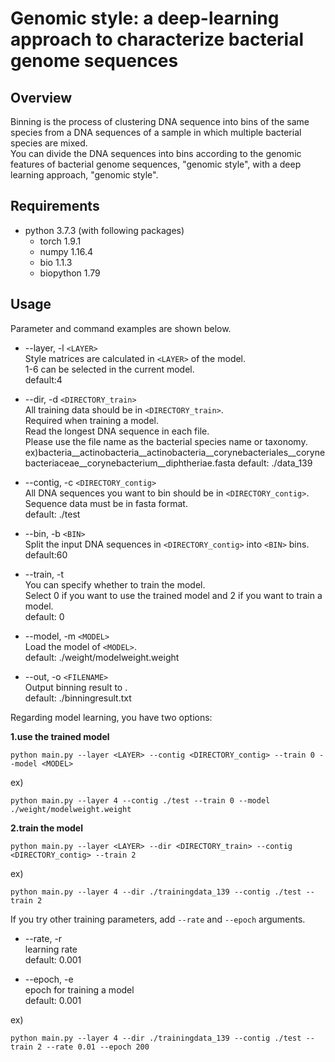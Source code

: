 # Genomic style: a deep-learning approach to characterize bacterial genome sequences
## Overview
Binning is the process of clustering DNA sequence into bins of the same species from a DNA sequences of a sample in which multiple bacterial species are mixed.  
You can divide the DNA sequences into bins according to the genomic features of bacterial genome sequences, "genomic style", with a deep learning approach, "genomic style".

## Requirements
* python 3.7.3 (with following packages)
  * torch 1.9.1
  * numpy 1.16.4
  * bio 1.1.3
  * biopython 1.79

## Usage
Parameter and command examples are shown below.  

* --layer, -l `<LAYER>`  
Style matrices are calculated in `<LAYER>` of the model.  
1-6 can be selected in the current model.  
default:4  

* --dir, -d `<DIRECTORY_train>`  
All training data should be in `<DIRECTORY_train>`.  
Required when training a model.  
Read the longest DNA sequence in each file.  
Please use the file name as the bacterial species name or taxonomy.  
ex)bacteria__actinobacteria__actinobacteria__corynebacteriales__corynebacteriaceae__corynebacterium__diphtheriae.fasta
default: ./data_139  

* --contig, -c `<DIRECTORY_contig>`  
All DNA sequences you want to bin should be in `<DIRECTORY_contig>`.  
Sequence data must be in fasta format.  
default: ./test  

* --bin, -b `<BIN>`  
Split the input DNA sequences in `<DIRECTORY_contig>` into `<BIN>` bins.  
default:60 

* --train, -t  
You can specify whether to train the model.  
Select 0 if you want to use the trained model and 2 if you want to train a model.  
default: 0  

* --model, -m `<MODEL>`  
Load the model of `<MODEL>`.  
default: ./weight/modelweight.weight 

* --out, -o `<FILENAME>`  
Output binning result to <FILENAME>.  
default: ./binningresult.txt  

Regarding model learning, you have two options:  

**1.use the trained model**
```
python main.py --layer <LAYER> --contig <DIRECTORY_contig> --train 0 --model <MODEL>
```  
ex)
```
python main.py --layer 4 --contig ./test --train 0 --model ./weight/modelweight.weight
```

**2.train the model**
```
python main.py --layer <LAYER> --dir <DIRECTORY_train> --contig <DIRECTORY_contig> --train 2
```
ex)
```
python main.py --layer 4 --dir ./trainingdata_139 --contig ./test --train 2
```

If you try other training parameters, add `--rate` and `--epoch` arguments.

* --rate, -r  
learning rate  
default: 0.001  

* --epoch, -e  
epoch for training a model    
default: 0.001  

ex)
```
python main.py --layer 4 --dir ./trainingdata_139 --contig ./test --train 2 --rate 0.01 --epoch 200
```
